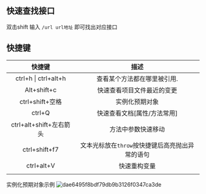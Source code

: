 ## 快速查找接口

双击shift 输入 `/url url地址` 即可找出对应接口
## 快捷键

|         快捷键          |             描述              |
| :------------------: | :-------------------------: |
| ctrl+h \| ctrl+alt+h |       查看某个方法都在哪里被引用.        |
|     Alt+shift+c      |        快速查看项目文件最近的变更        |
|    ctrl+shift+空格     |           实例化预期对象           |
|        ctrl+Q        |       快速查看文档[属性/方法常用]       |
| ctrl+alt+shift+左右箭头  |          方法中参数快速移动          |
|    ctrl+shift+f7     | 文本光标放在`throw`按快捷键后高亮抛出异常的语句 |
|      ctrl+alt+V      |           快速重构变量            |
|                      |                             |

实例化预期对象示例
![dae6495f8bdf79db9b3126f0347ca3de](https://i.jpg.dog/cf352a8083f9c3590864c81705b450fe.png)